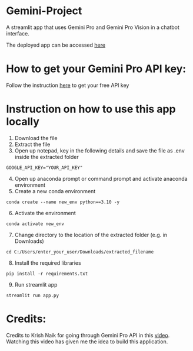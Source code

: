 # Gemini-Project
A streamlit app that uses Gemini Pro and Gemini Pro Vision in a chatbot interface.

The deployed app can be accessed [here](https://gemini-project-chatbot.streamlit.app/)

# How to get your Gemini Pro API key:
Follow the instruction [here](https://ai.google.dev/pricing) to get your free API key

# Instruction on how to use this app locally
1. Download the file
2. Extract the file
3. Open up notepad, key in the following details and save the file as .env inside the extracted folder
```
GOOGLE_API_KEY="YOUR_API_KEY"
```
4. Open up anaconda prompt or command prompt and activate anaconda environment
5. Create a new conda environment
```
conda create --name new_env python==3.10 -y
```
6. Activate the environment
```
conda activate new_env
```
7. Change directory to the location of the extracted folder (e.g. in Downloads)
```
cd C:/Users/enter_your_user/Downloads/extracted_filename
```
8. Install the required libraries
```
pip install -r requirements.txt
```
9. Run streamlit app
```
streamlit run app.py
```

# Credits:
Credits to Krish Naik for going through Gemini Pro API in this [video](https://www.youtube.com/watch?v=W0rNUAfqGFc&list=PLZoTAELRMXVNbDmGZlcgCA3a8mRQp5axb&index=3).
Watching this video has given me the idea to build this application. 
